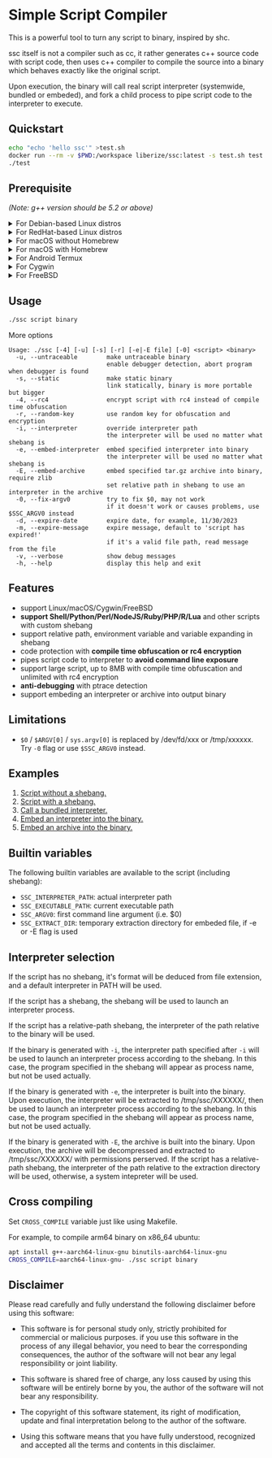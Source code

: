# Simple Script Compiler

This is a powerful tool to turn any script to binary, inspired by shc.

ssc itself is not a compiler such as cc, it rather generates c++ source code with script code, then uses c++ compiler to compile the source into a binary which behaves exactly like the original script.

Upon execution, the binary will call real script interpreter (systemwide, bundled or embeded), and fork a child process to pipe script code to the interpreter to execute.

## Quickstart

```bash
echo "echo 'hello ssc'" >test.sh
docker run --rm -v $PWD:/workspace liberize/ssc:latest -s test.sh test
./test
```

## Prerequisite

*(Note: g++ version should be 5.2 or above)*

<details>
<summary>For Debian-based Linux distros</summary>
<p>

* g++, perl, binutils
* libc-dev, libstdc++-dev (only required by -s flag)
* libz-dev (only required by -E flag)

</p>
</details>

<details>
<summary>For RedHat-based Linux distros</summary>
<p>

* g++, perl, binutils
* glibc-static, libstdc++-static (only required by -s flag)
* zlib-devel (only required by -E flag)

</p>
</details>

<details>
<summary>For macOS without Homebrew</summary>
<p>

* Xcode command line tools

</p>
</details>

<details>
<summary>For macOS with Homebrew</summary>
<p>

* gcc, perl, binutils

</p>
</details>

<details>
<summary>For Android Termux</summary>
<p>

* g++, perl, binutils, libandroid-wordexp
* libandroid-wordexp-static, ndk-multilib-native-static (only required by -s flag)

</p>
</details>

<details>
<summary>For Cygwin</summary>
<p>

* gcc-g++, perl, binutils

</p>
</details>

<details>
<summary>For FreeBSD</summary>
<p>

* gcc, binutils

</p>
</details>

## Usage

```bash
./ssc script binary
```

More options

```
Usage: ./ssc [-4] [-u] [-s] [-r] [-e|-E file] [-0] <script> <binary>
  -u, --untraceable        make untraceable binary
                           enable debugger detection, abort program when debugger is found
  -s, --static             make static binary
                           link statically, binary is more portable but bigger
  -4, --rc4                encrypt script with rc4 instead of compile time obfuscation
  -r, --random-key         use random key for obfuscation and encryption
  -i, --interpreter        override interpreter path
                           the interpreter will be used no matter what shebang is
  -e, --embed-interpreter  embed specified interpreter into binary
                           the interpreter will be used no matter what shebang is
  -E, --embed-archive      embed specified tar.gz archive into binary, require zlib
                           set relative path in shebang to use an interpreter in the archive
  -0, --fix-argv0          try to fix $0, may not work
                           if it doesn't work or causes problems, use $SSC_ARGV0 instead
  -d, --expire-date        expire date, for example, 11/30/2023
  -m, --expire-message     expire message, default to 'script has expired!'
                           if it's a valid file path, read message from the file
  -v, --verbose            show debug messages
  -h, --help               display this help and exit
```

## Features

* support Linux/macOS/Cygwin/FreeBSD
* **support Shell/Python/Perl/NodeJS/Ruby/PHP/R/Lua** and other scripts with custom shebang
* support relative path, environment variable and variable expanding in shebang
* code protection with **compile time obfuscation or rc4 encryption**
* pipes script code to interpreter to **avoid command line exposure**
* support large script, up to 8MB with compile time obfuscation and unlimited with rc4 encryption
* **anti-debugging** with ptrace detection
* support embeding an interpreter or archive into output binary

## Limitations

* `$0` / `$ARGV[0]` / `sys.argv[0]` is replaced by /dev/fd/xxx or /tmp/xxxxxx. Try `-0` flag or use `$SSC_ARGV0` instead.

## Examples

1. [Script without a shebang.](https://github.com/liberize/ssc/tree/master/examples/1_without_shebang)
2. [Script with a shebang.](https://github.com/liberize/ssc/tree/master/examples/2_with_shebang)
3. [Call a bundled interpreter.](https://github.com/liberize/ssc/tree/master/examples/3_bundle_interpreter)
4. [Embed an interpreter into the binary.](https://github.com/liberize/ssc/tree/master/examples/4_embed_interpreter)
5. [Embed an archive into the binary.](https://github.com/liberize/ssc/tree/master/examples/5_embed_archive)

## Builtin variables

The following builtin variables are available to the script (including shebang):

* `SSC_INTERPRETER_PATH`: actual interpreter path
* `SSC_EXECUTABLE_PATH`: current executable path
* `SSC_ARGV0`: first command line argument (i.e. $0)
* `SSC_EXTRACT_DIR`: temporary extraction directory for embeded file, if -e or -E flag is used

## Interpreter selection

If the script has no shebang, it's format will be deduced from file extension, and a default interpreter in PATH will be used.

If the script has a shebang, the shebang will be used to launch an interpreter process.

If the script has a relative-path shebang, the interpreter of the path relative to the binary will be used. 

If the binary is generated with `-i`, the interpreter path specified after `-i` will be used to launch an interpreter process according to the shebang. In this case, the program specified in the shebang will appear as process name, but not be used actually.

If the binary is generated with `-e`, the interpreter is built into the binary. Upon execution, the interpreter will be extracted to /tmp/ssc/XXXXXX/, then be used to launch an interpreter process according to the shebang. In this case, the program specified in the shebang will appear as process name, but not be used actually.

If the binary is generated with `-E`, the archive is built into the binary. Upon execution, the archive will be decompressed and extracted to /tmp/ssc/XXXXXX/ with permissions perserved. If the script has a relative-path shebang, the interpreter of the path relative to the extraction directory will be used, otherwise, a system intepreter will be used.

## Cross compiling

Set `CROSS_COMPILE` variable just like using Makefile.

For example, to compile arm64 binary on x86_64 ubuntu:

```bash
apt install g++-aarch64-linux-gnu binutils-aarch64-linux-gnu
CROSS_COMPILE=aarch64-linux-gnu- ./ssc script binary
```

## Disclaimer

Please read carefully and fully understand the following disclaimer before using this software:

* This software is for personal study only, strictly prohibited for commercial or malicious purposes. if you use this software in the process of any illegal behavior, you need to bear the corresponding consequences, the author of the software will not bear any legal responsibility or joint liability.

* This software is shared free of charge, any loss caused by using this software will be entirely borne by you, the author of the software will not bear any responsibility.

* The copyright of this software statement, its right of modification, update and final interpretation belong to the author of the software.

* Using this software means that you have fully understood, recognized and accepted all the terms and contents in this disclaimer.
